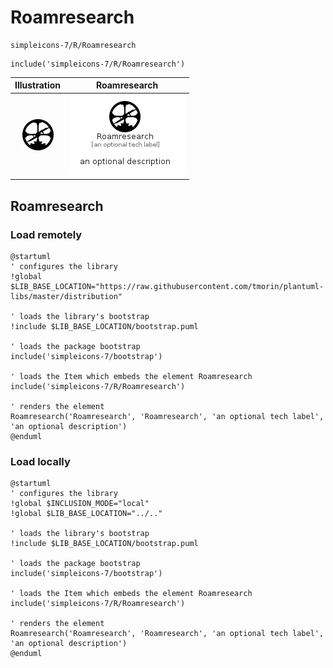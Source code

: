 # Roamresearch


```text
simpleicons-7/R/Roamresearch
```

```text
include('simpleicons-7/R/Roamresearch')
```



| Illustration | Roamresearch |
| :---: | :---: |
| ![illustration for Illustration](../../simpleicons-7/R/Roamresearch.png) | ![illustration for Roamresearch](../../simpleicons-7/R/Roamresearch.Local.png) |




## Roamresearch

### Load remotely
```plantuml
@startuml
' configures the library
!global $LIB_BASE_LOCATION="https://raw.githubusercontent.com/tmorin/plantuml-libs/master/distribution"

' loads the library's bootstrap
!include $LIB_BASE_LOCATION/bootstrap.puml

' loads the package bootstrap
include('simpleicons-7/bootstrap')

' loads the Item which embeds the element Roamresearch
include('simpleicons-7/R/Roamresearch')

' renders the element
Roamresearch('Roamresearch', 'Roamresearch', 'an optional tech label', 'an optional description')
@enduml
```

### Load locally
```plantuml
@startuml
' configures the library
!global $INCLUSION_MODE="local"
!global $LIB_BASE_LOCATION="../.."

' loads the library's bootstrap
!include $LIB_BASE_LOCATION/bootstrap.puml

' loads the package bootstrap
include('simpleicons-7/bootstrap')

' loads the Item which embeds the element Roamresearch
include('simpleicons-7/R/Roamresearch')

' renders the element
Roamresearch('Roamresearch', 'Roamresearch', 'an optional tech label', 'an optional description')
@enduml
```

